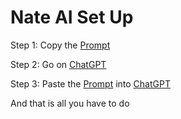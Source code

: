 # Nate AI Set Up

Step 1:  Copy the [Prompt](https://github.com/Luigi472/Nate-AI/blob/main/Prompt)

Step 2: Go on [ChatGPT](https://chatgpt.com/)

Step 3: Paste the [Prompt](https://github.com/Luigi472/Nate-AI/blob/main/Prompt) into [ChatGPT](https://chatgpt.com/)

And that is all you have to do
